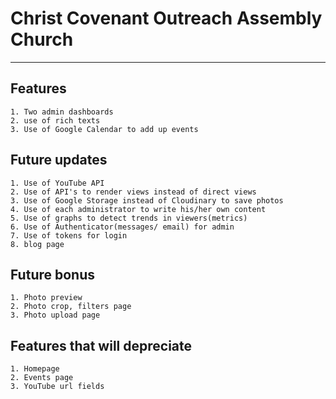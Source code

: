 # Christ Covenant Outreach Assembly Church
<hr>

## Features
 ```
1. Two admin dashboards
2. use of rich texts
3. Use of Google Calendar to add up events
 
```


## Future updates
```
1. Use of YouTube API
2. Use of API's to render views instead of direct views
3. Use of Google Storage instead of Cloudinary to save photos
4. Use of each administrator to write his/her own content
5. Use of graphs to detect trends in viewers(metrics)
6. Use of Authenticator(messages/ email) for admin
7. Use of tokens for login
8. blog page

```

## Future bonus
```
1. Photo preview
2. Photo crop, filters page
3. Photo upload page
```

## Features that will depreciate 

```
1. Homepage
2. Events page
3. YouTube url fields
```

